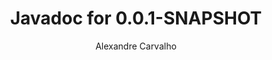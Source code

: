 ---
title: Javadoc for 0.0.1-SNAPSHOT
author: Alexandre Carvalho
menu_title: 0.0.1-SNAPSHOT
category: javadoc_docs
layout: iframe
iframe_url: /docs/0.0.1-SNAPSHOT/site/apidocs/index.html
order: 3
---
